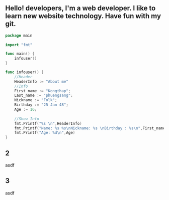 ## Hello! developers, I'm a web developer. I like to learn new website technology. Have fun with my git.
```go
package main
  
import "fmt"

func main() {
    infouser()
}

func infouser() {
	//Header
	HeaderInfo := "About me"
	//Info
	First_name := "Kongthap";
	Last_name := "phuengsang";
	Nickname := "Folk";
	Birthday := "25 Jan 48";
	Age := 16;
	
	//Show Info
	fmt.Printf("%s \n",HeaderInfo)
	fmt.Printf("Name: %s %s\nNickname: %s \nBirthday : %s\n",First_name,Last_name,Nickname,Birthday)
	fmt.Printf("Age: %d\n",Age)
}
```

## 2
asdf

## 3
asdf
